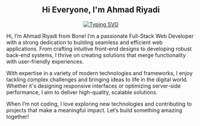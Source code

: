 <p>
  <h2 align="center">Hi Everyone, I'm Ahmad Riyadi </h2>
</p>

<p align="center">
<a href="https://git.io/typing-svg">
  <img src="https://readme-typing-svg.herokuapp.com?font=Pixelify+Sans&weight=500&size=35&pause=1000&color=07F49E&center=true&vCenter=true&width=435&lines=WELCOME+TO+MY+GITHUB;CODE+SMARTER+NOT+HARDER" alt="Typing SVG" />
</a>
</p>
<p>
Hi, I’m Ahmad Riyadi from Bone! I’m a passionate Full-Stack Web Developer with a strong dedication to building seamless and efficient web applications. From crafting intuitive front-end designs to developing robust back-end systems, I thrive on creating solutions that merge functionality with user-friendly experiences.

With expertise in a variety of modern technologies and frameworks, I enjoy tackling complex challenges and bringing ideas to life in the digital world. Whether it's designing responsive interfaces or optimizing server-side performance, I aim to deliver high-quality, scalable solutions.

When I’m not coding, I love exploring new technologies and contributing to projects that make a meaningful impact. Let’s build something amazing together!
</p>
